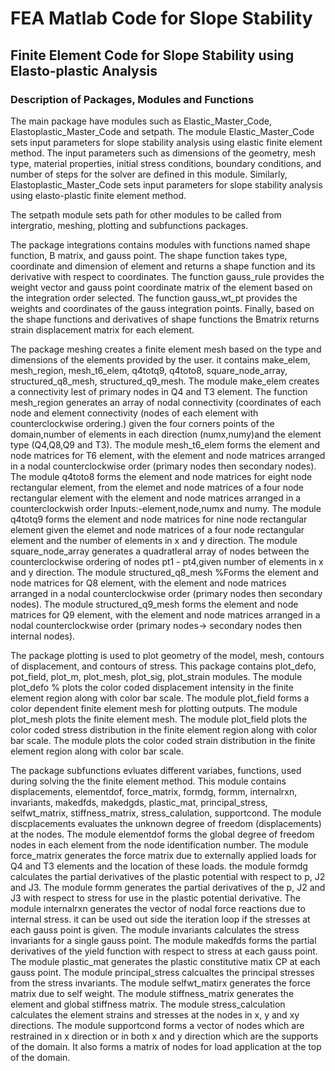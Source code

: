 # FEA Matlab Code for Slope Stability
## Finite Element Code for Slope Stability using Elasto-plastic Analysis 
### Description of Packages, Modules and Functions
The main package have modules such as Elastic_Master_Code, Elastoplastic_Master_Code and setpath. The module Elastic_Master_Code sets input parameters for slope stability analysis using elastic finite element method. The input parameters such as dimensions of the geometry, mesh type, material properties, initial stress conditions, boundary conditions, and number of steps for the solver are defined in this module. Similarly, Elastoplastic_Master_Code sets input parameters for slope stability analysis using elasto-plastic finite element method.  

The setpath module sets path for other modules to be called from intergratio, meshing, plotting and subfunctions packages.      

The package integrations contains modules with functions named shape function, B matrix, and gauss point. The shape function takes type, coordinate and dimension of element and returns a shape function and its derivative with respect to coordinates. The function gauss_rule provides the weight vector and gauss point coordinate matrix of the element based on the integration order selected. The function gauss_wt_pt provides the weights and coordinates of the gauss integration points. Finally, based on the shape functions and derivatives of shape functions the Bmatrix returns strain displacement matrix for each element.     

The package meshing creates a finite element mesh based on the type and dimensions of the elements provided by the user. it contains make_elem, mesh_region, mesh_t6_elem, q4totq9, q4toto8, square_node_array, structured_q8_mesh, structured_q9_mesh. The module make_elem creates a connectivity lest of primary nodes in Q4 and T3 element. The function mesh_region generates an array of nodal connectivity (coordinates of each node and element connectivity (nodes of each element with counterclockwise ordering.) given the four corners points of the domain,number of elements in each direction (numx,numy)and the element type (Q4,Q8,Q9 and T3). The module mesh_t6_elem forms the element and node matrices for T6 element, with the element and node matrices arranged in a nodal counterclockwise order (primary nodes then secondary nodes). The module q4toto8 forms the element and node matrices for eight node rectangular element, from the elemet and node matrices of a four node rectangular element with the element and node matrices arranged in a counterclockwish order Inputs:-element,node,numx and numy. The module q4totq9 forms the element and node matrices for nine node rectangular element given the elemet and node matrices of a four node rectangular element and the number of elements in x and y direction. The module square_node_array generates a quadratleral array of nodes between the counterclockwise ordering of nodes pt1 - pt4,given number of elements in x and y direction. The module structured_q8_mesh %Forms the element and node matrices for Q8 element, with the element and node matrices arranged in a nodal counterclockwise order (primary nodes then secondary nodes). The module structured_q9_mesh forms the element and node matrices for Q9 element, with the element and node matrices arranged in a nodal counterclockwise order (primary nodes-> secondary nodes then internal nodes).   

The package plotting is used to plot geometry of the model, mesh, contours of displacement, and contours of stress. This package contains plot_defo, pot_field, plot_m, plot_mesh, plot_sig, plot_strain modules. The module plot_defo % plots the color coded displacement intensity in the finite element region along with color bar scale. The module plot_field forms a color dependent finite element mesh for plotting outputs. The module plot_mesh plots the finite element mesh. The module plot_field plots the color coded stress distribution in the finite element region along with color bar scale. The module plots the color coded strain distribution in the finite element region along with color bar scale.        

The package subfunctions evluates different variabes, functions, used during solving the the finite element method. This module contains displacements, elementdof, force_matrix, formdg, formm, internalrxn, invariants, makedfds, makedgds, plastic_mat, principal_stress, selfwt_matrix, stiffness_matrix, stress_calulation, supportcond. The module discplacements evaluates the unknown degree of freedom (displacements) at the nodes. The module elementdof forms the global degree of freedom nodes in each element from the node identification number. The module force_matrix generates the force matrix due to externally applied loads for Q4 and T3 elements and the location of these loads. the module formdg calculates the partial derivatives of the plastic potential with respect to p, J2 and J3. The module formm generates the partial derivatives of the p, J2 and J3 with respect to stress for use in the plastic potential derivative. The module internalrxn generates the vector of nodal force reactions due to internal stress. it can be used out side the iteration loop if the stresses at each gauss point is given. The module invariants calculates the stress invariants for a single gauss point. The module makedfds forms the partial derivatives of the yield function with respect to stress at each gauss point. The module plastic_mat generates the plastic constitutive matix CP at each gauss point. The module principal_stress calcualtes the principal stresses from the stress invariants. The module selfwt_matirx generates the force matrix due to self weight. The module stiffness_matrix generates the element and global stiffness matrix. The module stress_calculation calculates the element strains and stresses at the nodes in x, y and xy directions. The module supportcond forms a vector of nodes which are restrained in x direction or in both x and y direction which are the supports of the domain. It also forms a matrix of nodes for load application at the top of the domain.       
